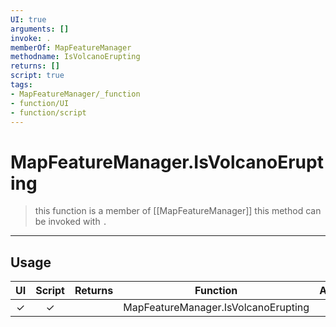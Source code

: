```yaml
---
UI: true
arguments: []
invoke: .
memberOf: MapFeatureManager
methodname: IsVolcanoErupting
returns: []
script: true
tags:
- MapFeatureManager/_function
- function/UI
- function/script
---
```

# MapFeatureManager.IsVolcanoErupting
> this function is a member of [[MapFeatureManager]]
> this method can be invoked with `.`
-----
## Usage
|  UI | Script | Returns | Function | Arguments |
|:---:|:------:|-------:|:--------:|:---------|
|✓|✓||MapFeatureManager.IsVolcanoErupting||
